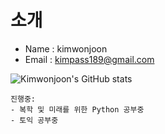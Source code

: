 # 소개
* Name : kimwonjoon
* Email : <kimpass189@gmail.com>

![Kimwonjoon's GitHub stats](https://github-readme-stats.vercel.app/api?username=Kimwonjoon&show_icons=true)

```
진행중:
- 복학 및 미래를 위한 Python 공부중
- 토익 공부중
```



<!---
Kimwonjoon/Kimwonjoon is a ✨ special ✨ repository because its `README.md` (this file) appears on your GitHub profile.
You can click the Preview link to take a look at your changes.
--->
